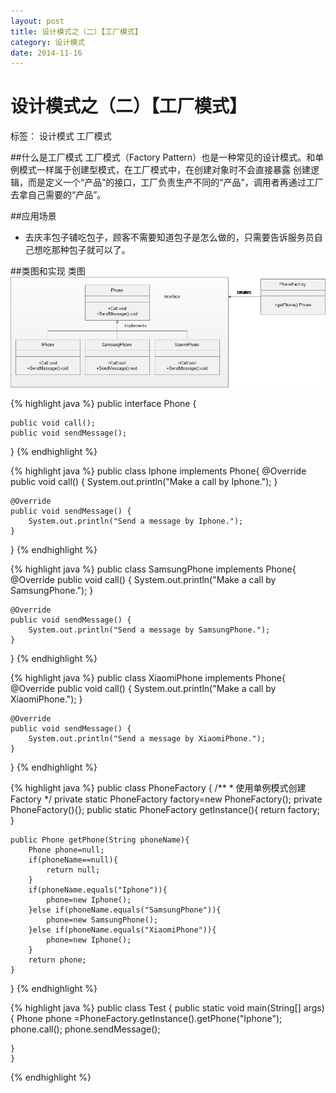 ```yaml
---
layout: post
title: 设计模式之（二）【工厂模式】
category: 设计模式
date: 2014-11-16
---
```


#  设计模式之（二）【工厂模式】

标签： 设计模式 工厂模式

##什么是工厂模式
工厂模式（Factory Pattern）也是一种常见的设计模式。和单例模式一样属于创建型模式，在工厂模式中，在创建对象时不会直接暴露
创建逻辑，而是定义一个“产品”的接口，工厂负责生产不同的“产品”，调用者再通过工厂去拿自己需要的“产品”。

<!-- more -->

##应用场景
>
- 去庆丰包子铺吃包子，顾客不需要知道包子是怎么做的，只需要告诉服务员自己想吃那种包子就可以了。

##类图和实现
类图
![工厂模式类图](/res/img/blogimg/factory.png)

>
{% highlight java %}
public interface Phone {

    public void call();
    public void sendMessage();
}
{% endhighlight %}


{% highlight java %}
public class Iphone implements Phone{
    @Override
    public void call() {
        System.out.println("Make a call by Iphone.");
    }

    @Override
    public void sendMessage() {
        System.out.println("Send a message by Iphone.");
    }
}
{% endhighlight %}

{% highlight java %}
public class SamsungPhone implements Phone{
    @Override
    public void call() {
        System.out.println("Make a call by SamsungPhone.");
    }

    @Override
    public void sendMessage() {
        System.out.println("Send a message by SamsungPhone.");
    }
}
{% endhighlight %}

{% highlight java %}
public class XiaomiPhone implements Phone{
    @Override
    public void call() {
        System.out.println("Make a call by XiaomiPhone.");
    }

    @Override
    public void sendMessage() {
        System.out.println("Send a message by XiaomiPhone.");
    }
}
{% endhighlight %}

{% highlight java %}
public class PhoneFactory {
    /**
     * 使用单例模式创建Factory
     */
    private static PhoneFactory factory=new PhoneFactory();
    private PhoneFactory(){};
    public static PhoneFactory getInstance(){
        return factory;
    }

    public Phone getPhone(String phoneName){
        Phone phone=null;
        if(phoneName==null){
            return null;
        }
        if(phoneName.equals("Iphone")){
            phone=new Iphone();
        }else if(phoneName.equals("SamsungPhone")){
            phone=new SamsungPhone();
        }else if(phoneName.equals("XiaomiPhone")){
            phone=new Iphone();
        }
        return phone;
    }

}
{% endhighlight %}

{% highlight java %}
public class Test {
    public static void main(String[] args) {
        Phone phone =PhoneFactory.getInstance().getPhone("Iphone");
        phone.call();
        phone.sendMessage();

    }
    }
{% endhighlight %}